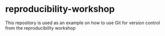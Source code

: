 # reproducibility-workshop
This repository is used as an example on how to use Git for version control from the reproducibility workshop
